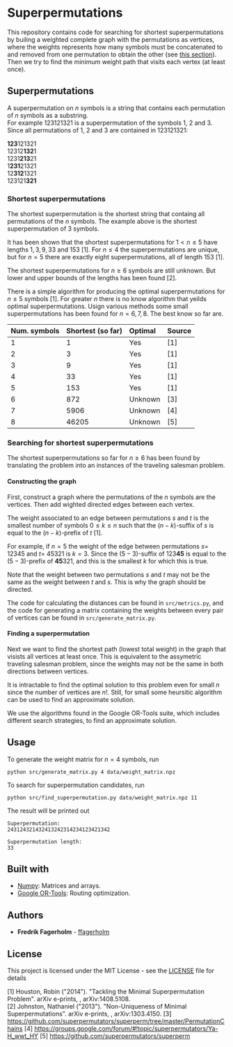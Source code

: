 
# Superpermutations
This repository contains code for searching for shortest superpermutations by builing a weighted complete graph with the permutations as vertices, where the weights represents how many symbols must be concatenated to and removed from one permutation to obtain the other (see 
[this section](#constructing-the-graph)). Then we try to find the minimum weight path that visits each vertex (at least once).

## Superpermutations
A superpermutation on $n$ symbols is a string that contains each permutation of $n$ symbols as a substring.   
For example 123121321 is a superpermutation of the symbols 1, 2 and 3. Since all permutations of 
1, 2 and 3  are contained in 123121321:

**123**121321  
12312**132**1  
1231**213**21  
1**231**21321  
12**312**1321  
123121**321**  

### Shortest superpermutations

The shortest superpermutation is the shortest string that containg all permutations of the $n$ symbols. The example above is the shortest superpermutation of $3$ symbols.  

It has been shown that the shortest superpermutations for $1 < n \leq 5$ have lengths $1, 3, 9, 33$ and $153$ [1]. For $n \leq 4$ the superpermutations are unique, but for $n = 5$ there are exactly  eight superpermutations, all of length $153$ [1].  

The shortest superpermutations for $n \geq 6$ symbols are still unknown. But lower and upper bounds of the lengths has been found [2].

There is a simple algorithm for producing the optimal superpermutations for $n \leq 5$ symbols [1]. For 
greater $n$ there is no know algorithm that yeilds optimal superpermutations. Usign various methods some small superpermutations has been found for $n = 6, 7, 8$. The
best know so far are. 

| Num. symbols  | Shortest (so far) | Optimal | Source |
| ------------- |:------------------|:--------|:-------|
| 1             | 1                 | Yes     | [1]    |
| 2             | 3                 | Yes     | [1]    |
| 3             | 9                 | Yes     | [1]    |
| 4             | 33                | Yes     | [1]    |
| 5             | 153               | Yes     | [1]    |
| 6             | 872               | Unknown | [3]    |
| 7             | 5906              | Unknown | [4]    |
| 8             | 46205             | Unknown | [5]    |


### Searching for shortest superpermutations
The shortest superpermutations so far for $n \geq 6$ has been found by translating the problem into an instances of the traveling salesman problem. 

#### Constructing the graph
First, construct a graph where the permutations of the $n$ symbols are the vertices. Then add wighted directed edges between each vertex.  

The weight associated to an edge between permutations $s$ and $t$ is the smallest number of symbols $0 \leq k \leq n$ such that the $(n − k)$-suffix of $s$ is equal
to the $(n − k)$-prefix of $t$ [1]. 

For example, if $n=5$ the weight of the edge between permutations $s =$ 12345 and $t=$ 45321 is $k = 3$. Since the $(5 - 3)$-suffix of 123**45** is equal to the $(5 - 3)$-prefix of **45**321, and this is the smallest $k$ for which this is true.

Note that the weight between two permutations $s$ and $t$ may not be the same as the weight between $t$ and $s$. This is why the graph should be directed.

The code for calculating the distances can be found in `src/metrics.py`, and the code for generating a matrix containing the weights between every pair of vertices can be found in `src/generate_matrix.py`.

#### Finding a superpermutation
Next we want to find the shortest path (lowest total weight) in the graph that visists all vertices at least once. This is equivalent to the assymetric traveling salesman problem, since the weights may not be the same in both directions between vertices.

It is intractable to find the optimal solution to this problem even for small $n$ since the number of vertices are $n!$. Still, for small some heursitic algorithm can be used to find an approximate solution.

We use the algorithms found in the Google OR-Tools suite, which includes different search strategies, to find an approximate solution. 

## Usage
To generate the weight matrix for $n = 4$ symbols, run 
```
python src/generate_matrix.py 4 data/weight_matrix.npz
```
To search for superpermutation candidates, run
```
python src/find_superpermutation.py data/weight_matrix.npz 11
```
The result will be printed out
```
Superpermutation:
243124321432413242314234123421342

Superpermutation length:
33
```

## Built with
* [Numpy](http://www.numpy.org/): Matrices and arrays.
* [Google OR-Tools](https://developers.google.com/optimization/): Routing optimization.

## Authors

* **Fredrik Fagerholm** - [ffagerholm](https://github.com/ffagerholm)

## License

This project is licensed under the MIT License - see the [LICENSE](LICENSE) file for details



[1] Houston, Robin ("2014"). "Tackling the Minimal Superpermutation Problem". arXiv e-prints, , arXiv:1408.5108.  
[2] Johnston, Nathaniel ("2013"). "Non-Uniqueness of Minimal Superpermutations". arXiv e-prints, , arXiv:1303.4150.
[3] https://github.com/superpermutators/superperm/tree/master/PermutationChains
[4] https://groups.google.com/forum/#!topic/superpermutators/Ya-H_wwt_HY
[5] https://github.com/superpermutators/superperm